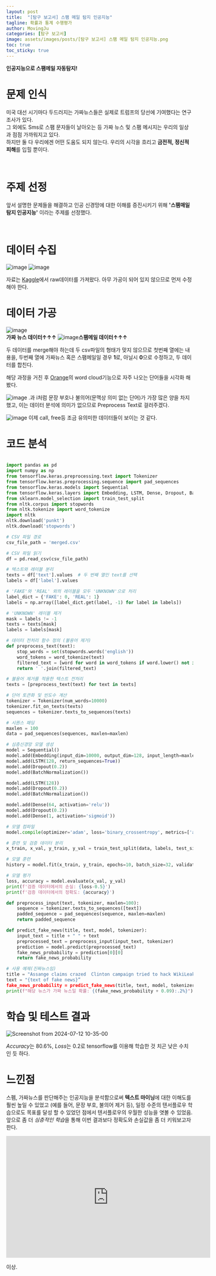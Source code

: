 ```yaml
---
layout: post
title:  "[탐구 보고서] 스팸 메일 탐지 인공지능"
tagline: 확률과 통계 수행평가
author: MovingJu
categories: [탐구 보고서]
image: assets/images/posts/[탐구 보고서] 스팸 메일 탐지 인공지능.png
toc: true
toc_sticky: true
---
```


**인공지능으로 스팸메일 자동탐지!**

# 문제 인식

미국 대선 시기마다 두드러지는 가짜뉴스들은 실제로 트럼프의 당선에 기여했다는 연구 조사가 있다.
<br>그 외에도 Sms로 스팸 문자들이 날아오는 등 가짜 뉴스 및 스팸 메시지는 우리의 일상과 점점 가까워지고 있다.
<br>하지만 둘 다 우리에겐 어떤 도움도 되지 않는다. 우리의 시각을 흐리고 **금전적, 정신적 피해**를 입힐 뿐이다.

<br>

# 주제 선정

앞서 설명한 문제들을 해결하고 인공 신경망에 대한 이해를 증진시키기 위해 **'스팸매일 탐지 인공지능'** 이라는 주제를 선정했다.

<br>

# 데이터 수집

![image](https://github.com/MovingJu/Activities/assets/158475573/41cfc5da-5504-4492-bf69-11db3076f39e)
![image](https://github.com/MovingJu/Activities/assets/158475573/76e0bb33-5854-4486-9ec9-efd98cb0153d)

자료는 [Kaggle](https://www.kaggle.com/)에서 raw데이터를 가져왔다. 아무 가공이 되어 있지 않으므로 먼저 수정해야 한다.
<br>

# 데이터 가공

![image](https://github.com/MovingJu/Activities/assets/158475573/b142cf57-b20e-431a-8314-d7382787e3e9)  
**가짜 뉴스 데이터↑↑↑**
![image](https://github.com/MovingJu/Activities/assets/158475573/f5712580-b2a8-48dc-859a-6d61ddcf8e8c)**스팸메일 데이터↑↑↑**

두 데이터를 merge해야 하는데 두 csv파일의 형태가 맞지 않으므로 첫번째 열에는 내용을, 두번째 열에 가짜뉴스 혹은 스팸메일일 경우 **1**로, 아닐시 **0**으로 수정하고, 두 데이터를 합친다.

해당 과정을 거친 후 [Orange](https://ko.wikipedia.org/wiki/%EC%98%A4%EB%A0%8C%EC%A7%80_(%EC%86%8C%ED%94%84%ED%8A%B8%EC%9B%A8%EC%96%B4))의 word cloud기능으로 자주 나오는 단어들을 시각화 해봤다.

![image](https://github.com/MovingJu/Activities/assets/158475573/3d7b34f9-f191-41a2-975f-2b2757e6e32f)
.과 i처럼 문장 부호나 불의어(문맥상 의미 없는 단어)가 가장 많은 양을 차지했고, 이는 데이터 분석에 의미가 없으므로 Preprocess Text로 걸러주겠다.

![image](https://github.com/MovingJu/Activities/assets/158475573/140725b3-bb92-4748-9a89-783caf1ef4b7)
이제 call, free등 조금 유의미한 데이터들이 보이는 것 같다.
<br>

# 코드 분석

```python

import pandas as pd
import numpy as np
from tensorflow.keras.preprocessing.text import Tokenizer
from tensorflow.keras.preprocessing.sequence import pad_sequences
from tensorflow.keras.models import Sequential
from tensorflow.keras.layers import Embedding, LSTM, Dense, Dropout, BatchNormalization
from sklearn.model_selection import train_test_split
from nltk.corpus import stopwords
from nltk.tokenize import word_tokenize
import nltk
nltk.download('punkt')
nltk.download('stopwords')

# CSV 파일 경로
csv_file_path = 'merged.csv'

# CSV 파일 읽기
df = pd.read_csv(csv_file_path)

# 텍스트와 레이블 분리
texts = df['text'].values  # 두 번째 열인 text를 선택
labels = df['label'].values

# 'FAKE'와 'REAL' 외의 레이블을 모두 'UNKNOWN'으로 처리
label_dict = {'FAKE': 0, 'REAL': 1}
labels = np.array([label_dict.get(label, -1) for label in labels])

# 'UNKNOWN' 레이블 제거
mask = labels != -1
texts = texts[mask]
labels = labels[mask]

# 데이터 전처리 함수 정의 (불용어 제거)
def preprocess_text(text):
    stop_words = set(stopwords.words('english'))
    word_tokens = word_tokenize(text)
    filtered_text = [word for word in word_tokens if word.lower() not in stop_words]
    return ' '.join(filtered_text)

# 불용어 제거를 적용한 텍스트 전처리
texts = [preprocess_text(text) for text in texts]

# 단어 토큰화 및 빈도수 계산
tokenizer = Tokenizer(num_words=10000)
tokenizer.fit_on_texts(texts)
sequences = tokenizer.texts_to_sequences(texts)

# 시퀀스 패딩
maxlen = 100
data = pad_sequences(sequences, maxlen=maxlen)

# 심층신경망 모델 생성
model = Sequential()
model.add(Embedding(input_dim=10000, output_dim=128, input_length=maxlen))
model.add(LSTM(128, return_sequences=True))
model.add(Dropout(0.2))
model.add(BatchNormalization())

model.add(LSTM(128))
model.add(Dropout(0.2))
model.add(BatchNormalization())

model.add(Dense(64, activation='relu'))
model.add(Dropout(0.2))
model.add(Dense(1, activation='sigmoid'))

# 모델 컴파일
model.compile(optimizer='adam', loss='binary_crossentropy', metrics=['accuracy'])

# 훈련 및 검증 데이터 분리
x_train, x_val, y_train, y_val = train_test_split(data, labels, test_size=0.2, random_state=42)

# 모델 훈련
history = model.fit(x_train, y_train, epochs=10, batch_size=32, validation_data=(x_val, y_val))

# 모델 평가
loss, accuracy = model.evaluate(x_val, y_val)
print(f'검증 데이터에서의 손실: {loss-0.5}')
print(f'검증 데이터에서의 정확도: {accuracy}')

def preprocess_input(text, tokenizer, maxlen=100):
    sequence = tokenizer.texts_to_sequences([text])
    padded_sequence = pad_sequences(sequence, maxlen=maxlen)
    return padded_sequence

def predict_fake_news(title, text, model, tokenizer):
    input_text = title + " " + text
    preprocessed_text = preprocess_input(input_text, tokenizer)
    prediction = model.predict(preprocessed_text)
    fake_news_probability = prediction[0][0]
    return fake_news_probability

# 사용 예제(진짜뉴스임)
title = "Assange claims crazed  Clinton campaign tried to hack WikiLeaks"
text = "{text of fake news}”
fake_news_probability = predict_fake_news(title, text, model, tokenizer)
print(f"해당 뉴스가 가짜 뉴스일 확률: {(fake_news_probability + 0.09):.2%}")

```

# 학습 및 테스트 결과

![Screenshot from 2024-07-12 10-35-00](https://github.com/user-attachments/assets/874aff13-f143-4684-8d63-f4316099a3b2)

*Accuracy*는 80.6%, *Loss*는 0.2로 tensorflow를 이용해 학습한 것 치곤 낮은 수치인 듯 하다.

# 느낀점

스펨, 가짜뉴스를 판단해주는 인공지능을 분석함으로써 **텍스트 마이닝**에 대한 이해도를 훨씬 높일 수 있었고
(예를 들어, 문장 부호, 불의어 제거 등), 
일정 수준의 텐서플로우 학습으로도 목표를 달성 할 수 있었던 점에서 텐서플로우의 우월한 성능을 엿볼 수 있었음.
앞으로 좀 더 *심층적인 학습*을 통해 이번 결과보다 정확도와 손실값을 좀 더 키워보고자 한다.

<iframe src="https://1drv.ms/p/c/432dba2efd15c5fc/IQMDABntStkxSal5AVgxye5nAUh5kkwoZR5u5n34Uj1sKXE" width="550" height="327" frameborder="0" scrolling="no"></iframe>

이상.